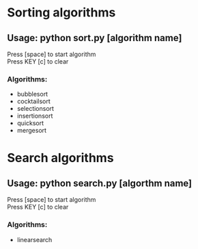 # Sorting algorithms
## Usage: python sort.py [algorithm name]
Press [space] to start algorithm  
Press KEY [c] to clear
  
### Algorithms:
- bubblesort
- cocktailsort
- selectionsort
- insertionsort
- quicksort
- mergesort

# Search algorithms
## Usage: python search.py [algorthm name]
Press [space] to start algorithm  
Press KEY [c] to clear

### Algorithms:
- linearsearch
